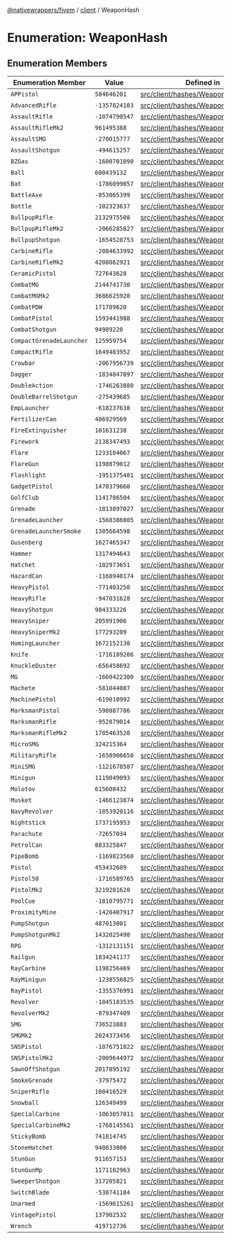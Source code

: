[@nativewrappers/fivem](../../README.md) / [client](../README.md) / WeaponHash

# Enumeration: WeaponHash

## Enumeration Members

| Enumeration Member | Value | Defined in |
| ------ | ------ | ------ |
| `APPistol` | `584646201` | [src/client/hashes/WeaponHash.ts:26](https://github.com/nativewrappers/fivem/blob/5ebb4b78605d0cb7cf468eefa811c3a586dedc74/src/client/hashes/WeaponHash.ts#L26) |
| `AdvancedRifle` | `-1357824103` | [src/client/hashes/WeaponHash.ts:77](https://github.com/nativewrappers/fivem/blob/5ebb4b78605d0cb7cf468eefa811c3a586dedc74/src/client/hashes/WeaponHash.ts#L77) |
| `AssaultRifle` | `-1074790547` | [src/client/hashes/WeaponHash.ts:73](https://github.com/nativewrappers/fivem/blob/5ebb4b78605d0cb7cf468eefa811c3a586dedc74/src/client/hashes/WeaponHash.ts#L73) |
| `AssaultRifleMk2` | `961495388` | [src/client/hashes/WeaponHash.ts:74](https://github.com/nativewrappers/fivem/blob/5ebb4b78605d0cb7cf468eefa811c3a586dedc74/src/client/hashes/WeaponHash.ts#L74) |
| `AssaultSMG` | `-270015777` | [src/client/hashes/WeaponHash.ts:48](https://github.com/nativewrappers/fivem/blob/5ebb4b78605d0cb7cf468eefa811c3a586dedc74/src/client/hashes/WeaponHash.ts#L48) |
| `AssaultShotgun` | `-494615257` | [src/client/hashes/WeaponHash.ts:64](https://github.com/nativewrappers/fivem/blob/5ebb4b78605d0cb7cf468eefa811c3a586dedc74/src/client/hashes/WeaponHash.ts#L64) |
| `BZGas` | `-1600701090` | [src/client/hashes/WeaponHash.ts:107](https://github.com/nativewrappers/fivem/blob/5ebb4b78605d0cb7cf468eefa811c3a586dedc74/src/client/hashes/WeaponHash.ts#L107) |
| `Ball` | `600439132` | [src/client/hashes/WeaponHash.ts:113](https://github.com/nativewrappers/fivem/blob/5ebb4b78605d0cb7cf468eefa811c3a586dedc74/src/client/hashes/WeaponHash.ts#L113) |
| `Bat` | `-1786099057` | [src/client/hashes/WeaponHash.ts:4](https://github.com/nativewrappers/fivem/blob/5ebb4b78605d0cb7cf468eefa811c3a586dedc74/src/client/hashes/WeaponHash.ts#L4) |
| `BattleAxe` | `-853065399` | [src/client/hashes/WeaponHash.ts:18](https://github.com/nativewrappers/fivem/blob/5ebb4b78605d0cb7cf468eefa811c3a586dedc74/src/client/hashes/WeaponHash.ts#L18) |
| `Bottle` | `-102323637` | [src/client/hashes/WeaponHash.ts:5](https://github.com/nativewrappers/fivem/blob/5ebb4b78605d0cb7cf468eefa811c3a586dedc74/src/client/hashes/WeaponHash.ts#L5) |
| `BullpupRifle` | `2132975508` | [src/client/hashes/WeaponHash.ts:80](https://github.com/nativewrappers/fivem/blob/5ebb4b78605d0cb7cf468eefa811c3a586dedc74/src/client/hashes/WeaponHash.ts#L80) |
| `BullpupRifleMk2` | `-2066285827` | [src/client/hashes/WeaponHash.ts:81](https://github.com/nativewrappers/fivem/blob/5ebb4b78605d0cb7cf468eefa811c3a586dedc74/src/client/hashes/WeaponHash.ts#L81) |
| `BullpupShotgun` | `-1654528753` | [src/client/hashes/WeaponHash.ts:65](https://github.com/nativewrappers/fivem/blob/5ebb4b78605d0cb7cf468eefa811c3a586dedc74/src/client/hashes/WeaponHash.ts#L65) |
| `CarbineRifle` | `-2084633992` | [src/client/hashes/WeaponHash.ts:75](https://github.com/nativewrappers/fivem/blob/5ebb4b78605d0cb7cf468eefa811c3a586dedc74/src/client/hashes/WeaponHash.ts#L75) |
| `CarbineRifleMk2` | `4208062921` | [src/client/hashes/WeaponHash.ts:76](https://github.com/nativewrappers/fivem/blob/5ebb4b78605d0cb7cf468eefa811c3a586dedc74/src/client/hashes/WeaponHash.ts#L76) |
| `CeramicPistol` | `727643628` | [src/client/hashes/WeaponHash.ts:40](https://github.com/nativewrappers/fivem/blob/5ebb4b78605d0cb7cf468eefa811c3a586dedc74/src/client/hashes/WeaponHash.ts#L40) |
| `CombatMG` | `2144741730` | [src/client/hashes/WeaponHash.ts:56](https://github.com/nativewrappers/fivem/blob/5ebb4b78605d0cb7cf468eefa811c3a586dedc74/src/client/hashes/WeaponHash.ts#L56) |
| `CombatMGMk2` | `3686625920` | [src/client/hashes/WeaponHash.ts:57](https://github.com/nativewrappers/fivem/blob/5ebb4b78605d0cb7cf468eefa811c3a586dedc74/src/client/hashes/WeaponHash.ts#L57) |
| `CombatPDW` | `171789620` | [src/client/hashes/WeaponHash.ts:49](https://github.com/nativewrappers/fivem/blob/5ebb4b78605d0cb7cf468eefa811c3a586dedc74/src/client/hashes/WeaponHash.ts#L49) |
| `CombatPistol` | `1593441988` | [src/client/hashes/WeaponHash.ts:25](https://github.com/nativewrappers/fivem/blob/5ebb4b78605d0cb7cf468eefa811c3a586dedc74/src/client/hashes/WeaponHash.ts#L25) |
| `CombatShotgun` | `94989220` | [src/client/hashes/WeaponHash.ts:70](https://github.com/nativewrappers/fivem/blob/5ebb4b78605d0cb7cf468eefa811c3a586dedc74/src/client/hashes/WeaponHash.ts#L70) |
| `CompactGrenadeLauncher` | `125959754` | [src/client/hashes/WeaponHash.ts:101](https://github.com/nativewrappers/fivem/blob/5ebb4b78605d0cb7cf468eefa811c3a586dedc74/src/client/hashes/WeaponHash.ts#L101) |
| `CompactRifle` | `1649403952` | [src/client/hashes/WeaponHash.ts:82](https://github.com/nativewrappers/fivem/blob/5ebb4b78605d0cb7cf468eefa811c3a586dedc74/src/client/hashes/WeaponHash.ts#L82) |
| `Crowbar` | `-2067956739` | [src/client/hashes/WeaponHash.ts:6](https://github.com/nativewrappers/fivem/blob/5ebb4b78605d0cb7cf468eefa811c3a586dedc74/src/client/hashes/WeaponHash.ts#L6) |
| `Dagger` | `-1834847097` | [src/client/hashes/WeaponHash.ts:3](https://github.com/nativewrappers/fivem/blob/5ebb4b78605d0cb7cf468eefa811c3a586dedc74/src/client/hashes/WeaponHash.ts#L3) |
| `DoubleAction` | `-1746263880` | [src/client/hashes/WeaponHash.ts:38](https://github.com/nativewrappers/fivem/blob/5ebb4b78605d0cb7cf468eefa811c3a586dedc74/src/client/hashes/WeaponHash.ts#L38) |
| `DoubleBarrelShotgun` | `-275439685` | [src/client/hashes/WeaponHash.ts:68](https://github.com/nativewrappers/fivem/blob/5ebb4b78605d0cb7cf468eefa811c3a586dedc74/src/client/hashes/WeaponHash.ts#L68) |
| `EmpLauncher` | `-618237638` | [src/client/hashes/WeaponHash.ts:103](https://github.com/nativewrappers/fivem/blob/5ebb4b78605d0cb7cf468eefa811c3a586dedc74/src/client/hashes/WeaponHash.ts#L103) |
| `FertilizerCan` | `406929569` | [src/client/hashes/WeaponHash.ts:122](https://github.com/nativewrappers/fivem/blob/5ebb4b78605d0cb7cf468eefa811c3a586dedc74/src/client/hashes/WeaponHash.ts#L122) |
| `FireExtinguisher` | `101631238` | [src/client/hashes/WeaponHash.ts:120](https://github.com/nativewrappers/fivem/blob/5ebb4b78605d0cb7cf468eefa811c3a586dedc74/src/client/hashes/WeaponHash.ts#L120) |
| `Firework` | `2138347493` | [src/client/hashes/WeaponHash.ts:98](https://github.com/nativewrappers/fivem/blob/5ebb4b78605d0cb7cf468eefa811c3a586dedc74/src/client/hashes/WeaponHash.ts#L98) |
| `Flare` | `1233104067` | [src/client/hashes/WeaponHash.ts:115](https://github.com/nativewrappers/fivem/blob/5ebb4b78605d0cb7cf468eefa811c3a586dedc74/src/client/hashes/WeaponHash.ts#L115) |
| `FlareGun` | `1198879012` | [src/client/hashes/WeaponHash.ts:34](https://github.com/nativewrappers/fivem/blob/5ebb4b78605d0cb7cf468eefa811c3a586dedc74/src/client/hashes/WeaponHash.ts#L34) |
| `Flashlight` | `-1951375401` | [src/client/hashes/WeaponHash.ts:8](https://github.com/nativewrappers/fivem/blob/5ebb4b78605d0cb7cf468eefa811c3a586dedc74/src/client/hashes/WeaponHash.ts#L8) |
| `GadgetPistol` | `1470379660` | [src/client/hashes/WeaponHash.ts:42](https://github.com/nativewrappers/fivem/blob/5ebb4b78605d0cb7cf468eefa811c3a586dedc74/src/client/hashes/WeaponHash.ts#L42) |
| `GolfClub` | `1141786504` | [src/client/hashes/WeaponHash.ts:9](https://github.com/nativewrappers/fivem/blob/5ebb4b78605d0cb7cf468eefa811c3a586dedc74/src/client/hashes/WeaponHash.ts#L9) |
| `Grenade` | `-1813897027` | [src/client/hashes/WeaponHash.ts:106](https://github.com/nativewrappers/fivem/blob/5ebb4b78605d0cb7cf468eefa811c3a586dedc74/src/client/hashes/WeaponHash.ts#L106) |
| `GrenadeLauncher` | `-1568386805` | [src/client/hashes/WeaponHash.ts:95](https://github.com/nativewrappers/fivem/blob/5ebb4b78605d0cb7cf468eefa811c3a586dedc74/src/client/hashes/WeaponHash.ts#L95) |
| `GrenadeLauncherSmoke` | `1305664598` | [src/client/hashes/WeaponHash.ts:96](https://github.com/nativewrappers/fivem/blob/5ebb4b78605d0cb7cf468eefa811c3a586dedc74/src/client/hashes/WeaponHash.ts#L96) |
| `Gusenberg` | `1627465347` | [src/client/hashes/WeaponHash.ts:58](https://github.com/nativewrappers/fivem/blob/5ebb4b78605d0cb7cf468eefa811c3a586dedc74/src/client/hashes/WeaponHash.ts#L58) |
| `Hammer` | `1317494643` | [src/client/hashes/WeaponHash.ts:10](https://github.com/nativewrappers/fivem/blob/5ebb4b78605d0cb7cf468eefa811c3a586dedc74/src/client/hashes/WeaponHash.ts#L10) |
| `Hatchet` | `-102973651` | [src/client/hashes/WeaponHash.ts:11](https://github.com/nativewrappers/fivem/blob/5ebb4b78605d0cb7cf468eefa811c3a586dedc74/src/client/hashes/WeaponHash.ts#L11) |
| `HazardCan` | `-1168940174` | [src/client/hashes/WeaponHash.ts:121](https://github.com/nativewrappers/fivem/blob/5ebb4b78605d0cb7cf468eefa811c3a586dedc74/src/client/hashes/WeaponHash.ts#L121) |
| `HeavyPistol` | `-771403250` | [src/client/hashes/WeaponHash.ts:32](https://github.com/nativewrappers/fivem/blob/5ebb4b78605d0cb7cf468eefa811c3a586dedc74/src/client/hashes/WeaponHash.ts#L32) |
| `HeavyRifle` | `-947031628` | [src/client/hashes/WeaponHash.ts:84](https://github.com/nativewrappers/fivem/blob/5ebb4b78605d0cb7cf468eefa811c3a586dedc74/src/client/hashes/WeaponHash.ts#L84) |
| `HeavyShotgun` | `984333226` | [src/client/hashes/WeaponHash.ts:67](https://github.com/nativewrappers/fivem/blob/5ebb4b78605d0cb7cf468eefa811c3a586dedc74/src/client/hashes/WeaponHash.ts#L67) |
| `HeavySniper` | `205991906` | [src/client/hashes/WeaponHash.ts:88](https://github.com/nativewrappers/fivem/blob/5ebb4b78605d0cb7cf468eefa811c3a586dedc74/src/client/hashes/WeaponHash.ts#L88) |
| `HeavySniperMk2` | `177293209` | [src/client/hashes/WeaponHash.ts:89](https://github.com/nativewrappers/fivem/blob/5ebb4b78605d0cb7cf468eefa811c3a586dedc74/src/client/hashes/WeaponHash.ts#L89) |
| `HomingLauncher` | `1672152130` | [src/client/hashes/WeaponHash.ts:100](https://github.com/nativewrappers/fivem/blob/5ebb4b78605d0cb7cf468eefa811c3a586dedc74/src/client/hashes/WeaponHash.ts#L100) |
| `Knife` | `-1716189206` | [src/client/hashes/WeaponHash.ts:13](https://github.com/nativewrappers/fivem/blob/5ebb4b78605d0cb7cf468eefa811c3a586dedc74/src/client/hashes/WeaponHash.ts#L13) |
| `KnuckleDuster` | `-656458692` | [src/client/hashes/WeaponHash.ts:12](https://github.com/nativewrappers/fivem/blob/5ebb4b78605d0cb7cf468eefa811c3a586dedc74/src/client/hashes/WeaponHash.ts#L12) |
| `MG` | `-1660422300` | [src/client/hashes/WeaponHash.ts:55](https://github.com/nativewrappers/fivem/blob/5ebb4b78605d0cb7cf468eefa811c3a586dedc74/src/client/hashes/WeaponHash.ts#L55) |
| `Machete` | `-581044007` | [src/client/hashes/WeaponHash.ts:14](https://github.com/nativewrappers/fivem/blob/5ebb4b78605d0cb7cf468eefa811c3a586dedc74/src/client/hashes/WeaponHash.ts#L14) |
| `MachinePistol` | `-619010992` | [src/client/hashes/WeaponHash.ts:50](https://github.com/nativewrappers/fivem/blob/5ebb4b78605d0cb7cf468eefa811c3a586dedc74/src/client/hashes/WeaponHash.ts#L50) |
| `MarksmanPistol` | `-598887786` | [src/client/hashes/WeaponHash.ts:35](https://github.com/nativewrappers/fivem/blob/5ebb4b78605d0cb7cf468eefa811c3a586dedc74/src/client/hashes/WeaponHash.ts#L35) |
| `MarksmanRifle` | `-952879014` | [src/client/hashes/WeaponHash.ts:90](https://github.com/nativewrappers/fivem/blob/5ebb4b78605d0cb7cf468eefa811c3a586dedc74/src/client/hashes/WeaponHash.ts#L90) |
| `MarksmanRifleMk2` | `1785463520` | [src/client/hashes/WeaponHash.ts:91](https://github.com/nativewrappers/fivem/blob/5ebb4b78605d0cb7cf468eefa811c3a586dedc74/src/client/hashes/WeaponHash.ts#L91) |
| `MicroSMG` | `324215364` | [src/client/hashes/WeaponHash.ts:45](https://github.com/nativewrappers/fivem/blob/5ebb4b78605d0cb7cf468eefa811c3a586dedc74/src/client/hashes/WeaponHash.ts#L45) |
| `MilitaryRifle` | `-1658906650` | [src/client/hashes/WeaponHash.ts:83](https://github.com/nativewrappers/fivem/blob/5ebb4b78605d0cb7cf468eefa811c3a586dedc74/src/client/hashes/WeaponHash.ts#L83) |
| `MiniSMG` | `-1121678507` | [src/client/hashes/WeaponHash.ts:51](https://github.com/nativewrappers/fivem/blob/5ebb4b78605d0cb7cf468eefa811c3a586dedc74/src/client/hashes/WeaponHash.ts#L51) |
| `Minigun` | `1119849093` | [src/client/hashes/WeaponHash.ts:97](https://github.com/nativewrappers/fivem/blob/5ebb4b78605d0cb7cf468eefa811c3a586dedc74/src/client/hashes/WeaponHash.ts#L97) |
| `Molotov` | `615608432` | [src/client/hashes/WeaponHash.ts:108](https://github.com/nativewrappers/fivem/blob/5ebb4b78605d0cb7cf468eefa811c3a586dedc74/src/client/hashes/WeaponHash.ts#L108) |
| `Musket` | `-1466123874` | [src/client/hashes/WeaponHash.ts:66](https://github.com/nativewrappers/fivem/blob/5ebb4b78605d0cb7cf468eefa811c3a586dedc74/src/client/hashes/WeaponHash.ts#L66) |
| `NavyRevolver` | `-1853920116` | [src/client/hashes/WeaponHash.ts:41](https://github.com/nativewrappers/fivem/blob/5ebb4b78605d0cb7cf468eefa811c3a586dedc74/src/client/hashes/WeaponHash.ts#L41) |
| `Nightstick` | `1737195953` | [src/client/hashes/WeaponHash.ts:16](https://github.com/nativewrappers/fivem/blob/5ebb4b78605d0cb7cf468eefa811c3a586dedc74/src/client/hashes/WeaponHash.ts#L16) |
| `Parachute` | `-72657034` | [src/client/hashes/WeaponHash.ts:119](https://github.com/nativewrappers/fivem/blob/5ebb4b78605d0cb7cf468eefa811c3a586dedc74/src/client/hashes/WeaponHash.ts#L119) |
| `PetrolCan` | `883325847` | [src/client/hashes/WeaponHash.ts:118](https://github.com/nativewrappers/fivem/blob/5ebb4b78605d0cb7cf468eefa811c3a586dedc74/src/client/hashes/WeaponHash.ts#L118) |
| `PipeBomb` | `-1169823560` | [src/client/hashes/WeaponHash.ts:112](https://github.com/nativewrappers/fivem/blob/5ebb4b78605d0cb7cf468eefa811c3a586dedc74/src/client/hashes/WeaponHash.ts#L112) |
| `Pistol` | `453432689` | [src/client/hashes/WeaponHash.ts:23](https://github.com/nativewrappers/fivem/blob/5ebb4b78605d0cb7cf468eefa811c3a586dedc74/src/client/hashes/WeaponHash.ts#L23) |
| `Pistol50` | `-1716589765` | [src/client/hashes/WeaponHash.ts:29](https://github.com/nativewrappers/fivem/blob/5ebb4b78605d0cb7cf468eefa811c3a586dedc74/src/client/hashes/WeaponHash.ts#L29) |
| `PistolMk2` | `3219281620` | [src/client/hashes/WeaponHash.ts:24](https://github.com/nativewrappers/fivem/blob/5ebb4b78605d0cb7cf468eefa811c3a586dedc74/src/client/hashes/WeaponHash.ts#L24) |
| `PoolCue` | `-1810795771` | [src/client/hashes/WeaponHash.ts:19](https://github.com/nativewrappers/fivem/blob/5ebb4b78605d0cb7cf468eefa811c3a586dedc74/src/client/hashes/WeaponHash.ts#L19) |
| `ProximityMine` | `-1420407917` | [src/client/hashes/WeaponHash.ts:110](https://github.com/nativewrappers/fivem/blob/5ebb4b78605d0cb7cf468eefa811c3a586dedc74/src/client/hashes/WeaponHash.ts#L110) |
| `PumpShotgun` | `487013001` | [src/client/hashes/WeaponHash.ts:61](https://github.com/nativewrappers/fivem/blob/5ebb4b78605d0cb7cf468eefa811c3a586dedc74/src/client/hashes/WeaponHash.ts#L61) |
| `PumpShotgunMk2` | `1432025498` | [src/client/hashes/WeaponHash.ts:62](https://github.com/nativewrappers/fivem/blob/5ebb4b78605d0cb7cf468eefa811c3a586dedc74/src/client/hashes/WeaponHash.ts#L62) |
| `RPG` | `-1312131151` | [src/client/hashes/WeaponHash.ts:94](https://github.com/nativewrappers/fivem/blob/5ebb4b78605d0cb7cf468eefa811c3a586dedc74/src/client/hashes/WeaponHash.ts#L94) |
| `Railgun` | `1834241177` | [src/client/hashes/WeaponHash.ts:99](https://github.com/nativewrappers/fivem/blob/5ebb4b78605d0cb7cf468eefa811c3a586dedc74/src/client/hashes/WeaponHash.ts#L99) |
| `RayCarbine` | `1198256469` | [src/client/hashes/WeaponHash.ts:52](https://github.com/nativewrappers/fivem/blob/5ebb4b78605d0cb7cf468eefa811c3a586dedc74/src/client/hashes/WeaponHash.ts#L52) |
| `RayMinigun` | `-1238556825` | [src/client/hashes/WeaponHash.ts:102](https://github.com/nativewrappers/fivem/blob/5ebb4b78605d0cb7cf468eefa811c3a586dedc74/src/client/hashes/WeaponHash.ts#L102) |
| `RayPistol` | `-1355376991` | [src/client/hashes/WeaponHash.ts:39](https://github.com/nativewrappers/fivem/blob/5ebb4b78605d0cb7cf468eefa811c3a586dedc74/src/client/hashes/WeaponHash.ts#L39) |
| `Revolver` | `-1045183535` | [src/client/hashes/WeaponHash.ts:36](https://github.com/nativewrappers/fivem/blob/5ebb4b78605d0cb7cf468eefa811c3a586dedc74/src/client/hashes/WeaponHash.ts#L36) |
| `RevolverMk2` | `-879347409` | [src/client/hashes/WeaponHash.ts:37](https://github.com/nativewrappers/fivem/blob/5ebb4b78605d0cb7cf468eefa811c3a586dedc74/src/client/hashes/WeaponHash.ts#L37) |
| `SMG` | `736523883` | [src/client/hashes/WeaponHash.ts:46](https://github.com/nativewrappers/fivem/blob/5ebb4b78605d0cb7cf468eefa811c3a586dedc74/src/client/hashes/WeaponHash.ts#L46) |
| `SMGMk2` | `2024373456` | [src/client/hashes/WeaponHash.ts:47](https://github.com/nativewrappers/fivem/blob/5ebb4b78605d0cb7cf468eefa811c3a586dedc74/src/client/hashes/WeaponHash.ts#L47) |
| `SNSPistol` | `-1076751822` | [src/client/hashes/WeaponHash.ts:30](https://github.com/nativewrappers/fivem/blob/5ebb4b78605d0cb7cf468eefa811c3a586dedc74/src/client/hashes/WeaponHash.ts#L30) |
| `SNSPistolMk2` | `-2009644972` | [src/client/hashes/WeaponHash.ts:31](https://github.com/nativewrappers/fivem/blob/5ebb4b78605d0cb7cf468eefa811c3a586dedc74/src/client/hashes/WeaponHash.ts#L31) |
| `SawnOffShotgun` | `2017895192` | [src/client/hashes/WeaponHash.ts:63](https://github.com/nativewrappers/fivem/blob/5ebb4b78605d0cb7cf468eefa811c3a586dedc74/src/client/hashes/WeaponHash.ts#L63) |
| `SmokeGrenade` | `-37975472` | [src/client/hashes/WeaponHash.ts:114](https://github.com/nativewrappers/fivem/blob/5ebb4b78605d0cb7cf468eefa811c3a586dedc74/src/client/hashes/WeaponHash.ts#L114) |
| `SniperRifle` | `100416529` | [src/client/hashes/WeaponHash.ts:87](https://github.com/nativewrappers/fivem/blob/5ebb4b78605d0cb7cf468eefa811c3a586dedc74/src/client/hashes/WeaponHash.ts#L87) |
| `Snowball` | `126349499` | [src/client/hashes/WeaponHash.ts:111](https://github.com/nativewrappers/fivem/blob/5ebb4b78605d0cb7cf468eefa811c3a586dedc74/src/client/hashes/WeaponHash.ts#L111) |
| `SpecialCarbine` | `-1063057011` | [src/client/hashes/WeaponHash.ts:78](https://github.com/nativewrappers/fivem/blob/5ebb4b78605d0cb7cf468eefa811c3a586dedc74/src/client/hashes/WeaponHash.ts#L78) |
| `SpecialCarbineMk2` | `-1768145561` | [src/client/hashes/WeaponHash.ts:79](https://github.com/nativewrappers/fivem/blob/5ebb4b78605d0cb7cf468eefa811c3a586dedc74/src/client/hashes/WeaponHash.ts#L79) |
| `StickyBomb` | `741814745` | [src/client/hashes/WeaponHash.ts:109](https://github.com/nativewrappers/fivem/blob/5ebb4b78605d0cb7cf468eefa811c3a586dedc74/src/client/hashes/WeaponHash.ts#L109) |
| `StoneHatchet` | `940833800` | [src/client/hashes/WeaponHash.ts:20](https://github.com/nativewrappers/fivem/blob/5ebb4b78605d0cb7cf468eefa811c3a586dedc74/src/client/hashes/WeaponHash.ts#L20) |
| `StunGun` | `911657153` | [src/client/hashes/WeaponHash.ts:27](https://github.com/nativewrappers/fivem/blob/5ebb4b78605d0cb7cf468eefa811c3a586dedc74/src/client/hashes/WeaponHash.ts#L27) |
| `StunGunMp` | `1171102963` | [src/client/hashes/WeaponHash.ts:28](https://github.com/nativewrappers/fivem/blob/5ebb4b78605d0cb7cf468eefa811c3a586dedc74/src/client/hashes/WeaponHash.ts#L28) |
| `SweeperShotgun` | `317205821` | [src/client/hashes/WeaponHash.ts:69](https://github.com/nativewrappers/fivem/blob/5ebb4b78605d0cb7cf468eefa811c3a586dedc74/src/client/hashes/WeaponHash.ts#L69) |
| `SwitchBlade` | `-538741184` | [src/client/hashes/WeaponHash.ts:15](https://github.com/nativewrappers/fivem/blob/5ebb4b78605d0cb7cf468eefa811c3a586dedc74/src/client/hashes/WeaponHash.ts#L15) |
| `Unarmed` | `-1569615261` | [src/client/hashes/WeaponHash.ts:7](https://github.com/nativewrappers/fivem/blob/5ebb4b78605d0cb7cf468eefa811c3a586dedc74/src/client/hashes/WeaponHash.ts#L7) |
| `VintagePistol` | `137902532` | [src/client/hashes/WeaponHash.ts:33](https://github.com/nativewrappers/fivem/blob/5ebb4b78605d0cb7cf468eefa811c3a586dedc74/src/client/hashes/WeaponHash.ts#L33) |
| `Wrench` | `419712736` | [src/client/hashes/WeaponHash.ts:17](https://github.com/nativewrappers/fivem/blob/5ebb4b78605d0cb7cf468eefa811c3a586dedc74/src/client/hashes/WeaponHash.ts#L17) |
